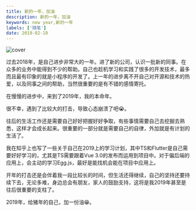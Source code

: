 ```yaml
---
title: 新的一年，加油
description: 新的一年，加油
keywords: new year,新的一年
labels: ['随笔']
date: 2019-02-10
---
```


![cover](https://media.socastsrm.com/wordpress/wp-content/blogs.dir/348/files/2019/01/crop635w_college-scholarships-2019-edition.jpg)

过去2018年，是自己进步非常大的一年。进了新的公司，认识一批新的同事。在众多的业务中能得到不少的帮助。自己也趁机学习和实践了很多的开发技术，最多而且最有印象的就是小程序的开发了。上一年的进步离不开自己对开源和技术的热爱，以及同事之间的帮助，当然很重要的是有不错的感情寄托。

在慢慢的进步中，来到了2019年，我的本命年。

很不幸，遇到了比较大的打击，导致心态崩溃了吧😭。

往后的生活工作还是需要自己好好把握好好争取，有些事情需要自己去挖掘去熟悉，这样才会成长起来。很重要的一部分就是需要自己的自律，外加就是有计划的生活了。

我在知乎上也写了一些关于自己在2019上的学习计划，其中TS和Flutter是自己需要好好学习的，尤其是TS需要跟着Vue 3.0的发布而运用到项目中。对于偏后端的应用上，会主动的学习Egg.js，最好是能找机会能在项目中应用上。

开年的打击还是会伴着我一段比较长的时间，但生活还得继续，自己的坚持还要持续下去，无论多难，身边总会有朋友，家人的鼓励支持，这将是我2019年甚至是往后很重要的支柱了。

2019年，给猪年的自己，加一份油😁。
